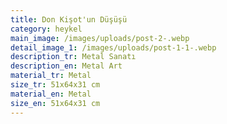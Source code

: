 ```yaml
---
title: Don Kişot'un Düşüşü
category: heykel
main_image: /images/uploads/post-2-.webp
detail_image_1: /images/uploads/post-1-1-.webp
description_tr: Metal Sanatı
description_en: Metal Art
material_tr: Metal
size_tr: 51x64x31 cm
material_en: Metal
size_en: 51x64x31 cm
---
```

